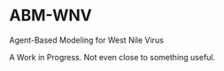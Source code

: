 # ABM-WNV
 Agent-Based Modeling for West Nile Virus

 A Work in Progress. Not even close to something useful. 
